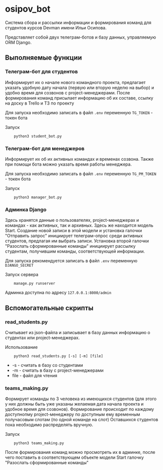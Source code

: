 # osipov_bot

Система сбора и рассылки информации и формирования команд для студентов курсов Devman имени Ильи Осипова.

Представляет собой двух телеграм-ботов и базу данных, управляемую ORM Django.

## Выполняемые функции

### Телеграм-бот для студентов

Информирует их о начале нового командного проекта,
предлагает указать удобную дату начала (первую или вторую неделю на выбор) и удобно время для созвонов с project-менеджерами.
После формирования команд присылает информацию об их составе, ссылку на доску в Trello и ТЗ по проекту

Для запуска необходимо записать в файл `.env` переменную `TG_TOKEN` - токен бота

Запуск

        python3 student_bot.py

### Телеграм-бот для менеджеров

Информирует их об их активных командах и временах созвона. Также при помощи бота можно указать время работы менеджера.

Для запуска необходимо записать в файл `.env` переменную `TG_PM_TOKEN` - токен бота

Запуск

        python3 manager_bot.py

### Админка Django

Здесь хранятся данные о пользователях, project-менеджерах и командах - как активных, так и архивных. Здесь же находится модель Start.
Создание новой записи в этой модели и установка галочки "Отправить запрос" инициирует телеграм-опрос среди активных студентов,
предлагая им выбрать записи. Установка второй галочки "Разослать сформированные команды" инициирует рассылку студентам, получившим команды,
соответствующей информации.

Для запуска рекомендуется записать в файл `.env` переменную `DJANGO_SECRET`

Запуск сервера

        manage.py runserver
        
Админка доступна по адресу `127.0.0.1:8000/admin`

## Вспомогательные скрипты

### read_students.py

Считывает из json-файла и записывает в базу данных информацию о студентах или project-менеджерах.

Использование

        python3 read_students.py [-s] [-m] [file]
        
- -s - считать в базу со студентами
- -m - считать в базу с project-менеджерами
- file - файл для чтения

### teams_making.py

Формирует команды по 3 человека из имеющихся студентов (для этого у них должны быть уже указаны желаемая дата начала проекта и удобное время для созвонов).
Формирование происходит по каждому доступнопму project-менеджеру по доступным ему временным получасовым слотам (по одной команде на слот)
Оставшихся студентов пока необходимо распределять вручную.

Запуск

        python3 teams_making.py
        
После формирования команд можно просмотреть их в админке, после чего поставить в соответствующем объекте модели Start галочку "Разослать сформированные команды"
